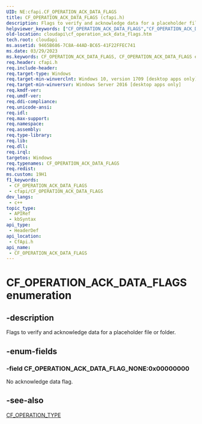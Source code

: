 ```yaml
---
UID: NE:cfapi.CF_OPERATION_ACK_DATA_FLAGS
title: CF_OPERATION_ACK_DATA_FLAGS (cfapi.h)
description: Flags to verify and acknowledge data for a placeholder file or folder.
helpviewer_keywords: ["CF_OPERATION_ACK_DATA_FLAGS","CF_OPERATION_ACK_DATA_FLAGS enumeration","CF_OPERATION_ACK_DATA_FLAG_NONE","cfapi/CF_OPERATION_ACK_DATA_FLAGS","cfapi/CF_OPERATION_ACK_DATA_FLAG_NONE","cloudApi.cf_operation_ack_data_flags"]
old-location: cloudapi\cf_operation_ack_data_flags.htm
tech.root: cloudapi
ms.assetid: 9465B686-7C8A-44AD-BC65-41F22FFEC741
ms.date: 03/29/2023
ms.keywords: CF_OPERATION_ACK_DATA_FLAGS, CF_OPERATION_ACK_DATA_FLAGS enumeration, CF_OPERATION_ACK_DATA_FLAG_NONE, cfapi/CF_OPERATION_ACK_DATA_FLAGS, cfapi/CF_OPERATION_ACK_DATA_FLAG_NONE, cloudApi.cf_operation_ack_data_flags
req.header: cfapi.h
req.include-header: 
req.target-type: Windows
req.target-min-winverclnt: Windows 10, version 1709 [desktop apps only]
req.target-min-winversvr: Windows Server 2016 [desktop apps only]
req.kmdf-ver: 
req.umdf-ver: 
req.ddi-compliance: 
req.unicode-ansi: 
req.idl: 
req.max-support: 
req.namespace: 
req.assembly: 
req.type-library: 
req.lib: 
req.dll: 
req.irql: 
targetos: Windows
req.typenames: CF_OPERATION_ACK_DATA_FLAGS
req.redist: 
ms.custom: 19H1
f1_keywords:
 - CF_OPERATION_ACK_DATA_FLAGS
 - cfapi/CF_OPERATION_ACK_DATA_FLAGS
dev_langs:
 - c++
topic_type:
 - APIRef
 - kbSyntax
api_type:
 - HeaderDef
api_location:
 - CfApi.h
api_name:
 - CF_OPERATION_ACK_DATA_FLAGS
---
```


# CF_OPERATION_ACK_DATA_FLAGS enumeration

## -description

Flags to verify and acknowledge data for a placeholder file or folder.

## -enum-fields

### -field CF_OPERATION_ACK_DATA_FLAG_NONE:0x00000000

No acknowledge data flag.

## -see-also

[CF_OPERATION_TYPE](ne-cfapi-cf_operation_type.md)
